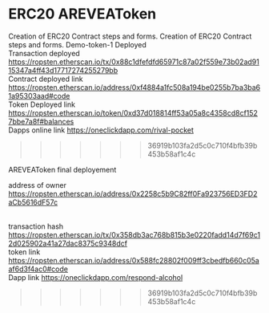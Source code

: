 
# ERC20 AREVEAToken
Creation of ERC20 Contract steps  and forms.
Creation of ERC20 Contract steps  and forms.
Demo-token-1 Deployed 
<br>Transaction deployed 
https://ropsten.etherscan.io/tx/0x88c1dfefdfd65971c87a02f559e73b02ad9115347a4ff43d17717274255279bb
<br>Contract deployed link
https://ropsten.etherscan.io/address/0xf4884a1fc508a194be0255b7ba3ba61a95303aad#code
<br>Token Deployed  link 
https://ropsten.etherscan.io/token/0xd37d018814ff53a05a8c4358cd8cf1527bbe7a8f#balances
<br>Dapps online link 
https://oneclickdapp.com/rival-pocket

>>>>>>> 36919b103fa2d5c0c710f4bfb39b453b58af1c4c

AREVEAToken final deployement

address of owner https://ropsten.etherscan.io/address/0x2258c5b9C82ff0Fa923756ED3FD2aCb5616dF57c

<br>transaction hash https://ropsten.etherscan.io/tx/0x358db3ac768b815b3e0220fadd14d7f69c12d025902a41a27dac8375c9348dcf
<br>token link https://ropsten.etherscan.io/address/0x588fc28802f009ff3cbedfb660c05aaf6d3f4ac0#code
<br>Dapp link https://oneclickdapp.com/respond-alcohol
>>>>>>> 36919b103fa2d5c0c710f4bfb39b453b58af1c4c
